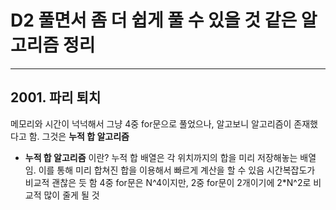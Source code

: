 # D2 풀면서 좀 더 쉽게 풀 수 있을 것 같은 알고리즘 정리
---

## 2001. 파리 퇴치
메모리와 시간이 넉넉해서 그냥 4중 for문으로 풀었으나, 알고보니 알고리즘이 존재했다고 함.
그것은 **누적 합 알고리즘**
- **누적 합 알고리즘** 이란?
누적 합 배열은 각 위치까지의 합을 미리 저장해놓는 배열임.
이를 통해 미리 합쳐진 합을 이용해서 빠르게 계산을 할 수 있음
시간복잡도가 비교적 괜찮은 듯 함
4중 for문은 N^4이지만, 2중 for문이 2개이기에 2*N^2로 비교적 많이 줄게 될 것